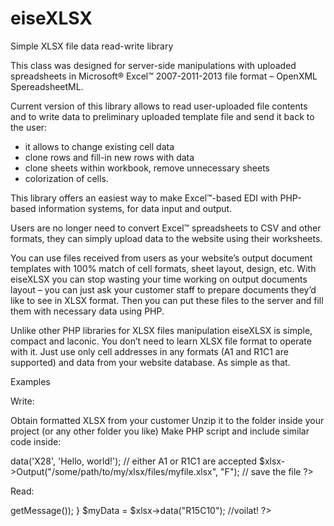 eiseXLSX
========

Simple XLSX file data read-write library

This class was designed for server-side manipulations with uploaded spreadsheets in Microsoft® Excel™ 2007-2011-2013 file format – OpenXML SpereadsheetML.

Current version of this library allows to read user-uploaded file contents and to write data to preliminary uploaded template file and send it back to the user:
- it allows to change existing cell data
- clone rows and fill-in new rows with data
- clone sheets within workbook, remove unnecessary sheets
- colorization of cells.

This library offers an easiest way to make Excel™-based EDI with PHP-based information systems, for data input and output.

Users are no longer need to convert Excel™ spreadsheets to CSV and other formats, they can simply upload data to the website using their worksheets.

You can use files received from users as your website’s output document templates with 100% match of cell formats, sheet layout, design, etc. With eiseXLSX you can stop wasting your time working on output documents layout – you can just ask your customer staff to prepare documents they’d like to see in XLSX format. Then you can put these files to the server and fill them with necessary data using PHP.

Unlike other PHP libraries for XLSX files manipulation eiseXLSX is simple, compact and laconic. You don’t need to learn XLSX file format to operate with it. Just use only cell addresses in any formats (A1 and R1C1 are supported) and data from your website database. As simple as that.

Examples

Write:

Obtain formatted XLSX from your customer
Unzip it to the folder inside your project (or any other folder you like)
Make PHP script and include similar code inside:

<?php
include_once "../common/eiseXLSX/eiseXLSX.php";

$xlsx = new eiseXLSX("/some/path/to/templates/mytemplatedirectory");

$xlsx->data('X28', 'Hello, world!'); // either A1 or R1C1 are accepted

$xlsx->Output("/some/path/to/my/xlsx/files/myfile.xlsx", "F"); // save the file
?>

Read:

<?php
include_once "../common/eiseXLSX/eiseXLSX.php";
        
try { //give it a try to avoid any uncaught error 
      // caused by broken content of uploaded file
    $xlsx = new eiseXLSX($_FILES["fileXLSX"]["tmp_name"]);
} catch(eiseXLSX_Exception $e) {
    die($e->getMessage());
}

$myData = $xlsx->data("R15C10"); //voilat!
?>


